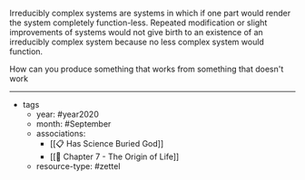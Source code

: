 Irreducibly complex systems are systems in which if one part would render the system completely function-less. Repeated modification or slight improvements of systems would not give birth to an existence of an irreducibly complex system because no less complex system would function.

How can you produce something that works from something that doesn't work

---

- tags
	- year: #year2020 
	- month: #September 
	- associations: 
		- [[📋 Has Science Buried God]]
		- [[🌱 Chapter 7 - The Origin of Life]]
	- resource-type: #zettel 

 